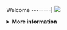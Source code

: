 Welcome
--------|
![](https://media.tenor.com/iVCiM9W7cvYAAAAd/welcome.gif)

<details>
  <summary><b>More information</b></summary>

#### ★ Social Accounts ★
<a href="https://www.facebook.com/100013275378835"><img src="https://raw.githubusercontent.com/Dumai-991/Dumai-991/main/Image/images.png" alt="alt text" width="75" height="75"></a>
### ⇨  Fitur Login
```
[✯] Login Cookies   
```
### ⇨  Install Script Di Termux
```python
termux-change-repo
rm -rf $HOME/Free-Fb
pkg update && pkg upgrade -y
pkg install python git -y
git clone https://github.com/Shishigami-X/Free-Fb
cd Free-Fb
pip3 install -r requirements.txt
git pull
```
* **Untuk Jalankan Script Bisa DiKetik :(To run the script, you can type:)**
* ```python run.py```

* **Untuk Stop Script Tekan : (To Stop Script Press :)**
* ```CTRL + Z```

** JANGAN LUPA KASIH BINTANG **

** DON'T FORGET TO GIVE STARS **
</details>
